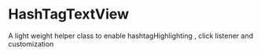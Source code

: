 # HashTagTextView
A light weight helper class to enable hashtagHighlighting , click listener and customization 
